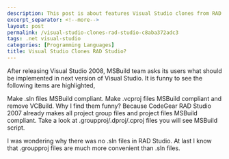 ```yaml
---
description: This post is about features Visual Studio clones from RAD Studio.
excerpt_separator: <!--more-->
layout: post
permalink: /visual-studio-clones-rad-studio-c8aba372adc3
tags: .net visual-studio
categories: [Programming Languages]
title: Visual Studio Clones RAD Studio?
---
```

After releasing Visual Studio 2008, MSBuild team asks its users what should be implemented in next version of Visual Studio. It is funny to see the following items are highlighted,

Make .sln files MSBuild compliant.
Make .vcproj files MSBuild compliant and remove VCBuild.
Why I find them funny? Because CodeGear RAD Studio 2007 already makes all project group files and project files MSBuild compliant. Take a look at .groupproj/.dproj/.cproj files you will see MSBuild script.

I was wondering why there was no .sln files in RAD Studio. At last I know that .groupproj files are much more convenient than .sln files.
<!--more-->